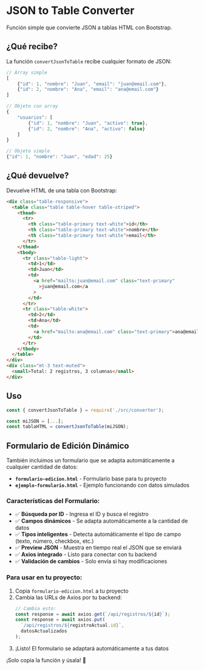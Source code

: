 # JSON to Table Converter

Función simple que convierte JSON a tablas HTML con Bootstrap.

## ¿Qué recibe?

La función `convertJsonToTable` recibe cualquier formato de JSON:

```javascript
// Array simple
[
    {"id": 1, "nombre": "Juan", "email": "juan@email.com"},
    {"id": 2, "nombre": "Ana", "email": "ana@email.com"}
]

// Objeto con array
{
    "usuarios": [
        {"id": 1, "nombre": "Juan", "activo": true},
        {"id": 2, "nombre": "Ana", "activo": false}
    ]
}

// Objeto simple
{"id": 1, "nombre": "Juan", "edad": 25}
```

## ¿Qué devuelve?

Devuelve HTML de una tabla con Bootstrap:

```html
<div class="table-responsive">
  <table class="table table-hover table-striped">
    <thead>
      <tr>
        <th class="table-primary text-white">id</th>
        <th class="table-primary text-white">nombre</th>
        <th class="table-primary text-white">email</th>
      </tr>
    </thead>
    <tbody>
      <tr class="table-light">
        <td>1</td>
        <td>Juan</td>
        <td>
          <a href="mailto:juan@email.com" class="text-primary"
            >juan@email.com</a
          >
        </td>
      </tr>
      <tr class="table-white">
        <td>2</td>
        <td>Ana</td>
        <td>
          <a href="mailto:ana@email.com" class="text-primary">ana@email.com</a>
        </td>
      </tr>
    </tbody>
  </table>
</div>
<div class="mt-3 text-muted">
  <small>Total: 2 registros, 3 columnas</small>
</div>
```

## Uso

```javascript
const { convertJsonToTable } = require('./src/converter');

const miJSON = [...];
const tablaHTML = convertJsonToTable(miJSON);
```

## Formulario de Edición Dinámico

También incluimos un formulario que se adapta automáticamente a cualquier cantidad de datos:

- **`formulario-edicion.html`** - Formulario base para tu proyecto
- **`ejemplo-formulario.html`** - Ejemplo funcionando con datos simulados

### Características del Formulario:

- ✅ **Búsqueda por ID** - Ingresa el ID y busca el registro
- ✅ **Campos dinámicos** - Se adapta automáticamente a la cantidad de datos
- ✅ **Tipos inteligentes** - Detecta automáticamente el tipo de campo (texto, número, checkbox, etc.)
- ✅ **Preview JSON** - Muestra en tiempo real el JSON que se enviará
- ✅ **Axios integrado** - Listo para conectar con tu backend
- ✅ **Validación de cambios** - Solo envía si hay modificaciones

### Para usar en tu proyecto:

1. Copia `formulario-edicion.html` a tu proyecto
2. Cambia las URLs de Axios por tu backend:
   ```javascript
   // Cambia esto:
   const response = await axios.get(`/api/registros/${id}`);
   const response = await axios.put(
     `/api/registros/${registroActual.id}`,
     datosActualizados
   );
   ```
3. ¡Listo! El formulario se adaptará automáticamente a tus datos

¡Solo copia la función y úsala! 🚀

